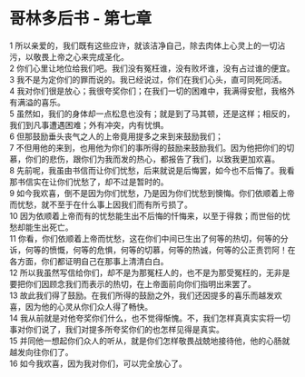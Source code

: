 # 哥林多后书 - 第七章
  
 1 所以亲爱的，我们既有这些应许，就该洁净自己，除去肉体上心灵上的一切沾污，以敬畏上帝之心来完成圣化。  
 2 你们心里让地位给我们吧。我们没有冤枉谁，没有败坏谁，没有占过谁的便宜。  
 3 我不是为定你们的罪而说的。我已经说过，你们在我们心头，直可同死同活。  
 4 我对你们很是放心；我很夸奖你们；在我们一切的困难中，我满得安慰，我格外有满溢的喜乐。  
 5 虽然如，我们的身体却一点松息也没有；就是到了马其顿，还是这样；相反的，我们到凡事遭遇困难；外有冲突，内有忧惧。  
 6 但那鼓励垂头丧气之人的上帝竟用提多之来到来鼓励我们；  
 7 不但用他的来到，也用他为你们的事所得的鼓励来鼓励我们。因为他把你们的切慕，你们的悲伤，跟你们为我而发的热心，都报告了我们，以致我更加欢喜。  
 8 先前呢，我虽由书信而让你们忧愁，后来就说是后悔罢，如今也不后悔了。我看那书信实在让你们忧愁了，却不过是暂时的。  
 9 如今我欢喜，倒不是因为你们忧愁，乃是因为你们忧愁到懊悔。你们依顺着上帝而忧愁，就不至于在什么事上因我们而有所亏损了。  
 10 因为依顺着上帝而有的忧愁能生出不后悔的忏悔来，以至于得救；而世俗的忧愁却能生出死亡。  
 11 你看，你们依顺着上帝而忧愁，这在你们中间已生出了何等的热切，何等的分诉，何等的愤慨，何等的危惧，何等的切慕，何等的热诚，何等的公正责罚阿！在各方面，你们都证明自己在那事上清清白白。  
 12 所以我虽然写信给你们，却不是为那冤枉人的，也不是为那受冤枉的，无非是要把你们因顾念我们而表示的热切，在上帝面前向你们指明出来罢了。  
 13 故此我们得了鼓励。在我们所得的鼓励之外，我们还因提多的喜乐而越发欢喜，因为他的心灵从你们众人得了畅快。  
 14 我从前就是对他夸奖你们什么，也不觉得惭愧。不，我们怎样真真实实将一切事对你们说了，我们对提多所夸奖你们的也怎样见得是真实。  
 15 并同他一想起你们众人的听从，就是你们怎样敬畏战兢地接待他，他的心肠就越发向往你们了。  
 16 如今我欢喜，因为我对你们，可以完全放心了。